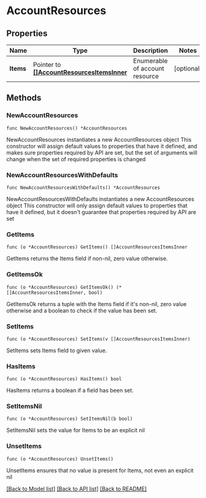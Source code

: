 # AccountResources

## Properties

Name | Type | Description | Notes
------------ | ------------- | ------------- | -------------
**Items** | Pointer to [**[]AccountResourcesItemsInner**](AccountResourcesItemsInner.md) | Enumerable of account resource | [optional] 

## Methods

### NewAccountResources

`func NewAccountResources() *AccountResources`

NewAccountResources instantiates a new AccountResources object
This constructor will assign default values to properties that have it defined,
and makes sure properties required by API are set, but the set of arguments
will change when the set of required properties is changed

### NewAccountResourcesWithDefaults

`func NewAccountResourcesWithDefaults() *AccountResources`

NewAccountResourcesWithDefaults instantiates a new AccountResources object
This constructor will only assign default values to properties that have it defined,
but it doesn't guarantee that properties required by API are set

### GetItems

`func (o *AccountResources) GetItems() []AccountResourcesItemsInner`

GetItems returns the Items field if non-nil, zero value otherwise.

### GetItemsOk

`func (o *AccountResources) GetItemsOk() (*[]AccountResourcesItemsInner, bool)`

GetItemsOk returns a tuple with the Items field if it's non-nil, zero value otherwise
and a boolean to check if the value has been set.

### SetItems

`func (o *AccountResources) SetItems(v []AccountResourcesItemsInner)`

SetItems sets Items field to given value.

### HasItems

`func (o *AccountResources) HasItems() bool`

HasItems returns a boolean if a field has been set.

### SetItemsNil

`func (o *AccountResources) SetItemsNil(b bool)`

 SetItemsNil sets the value for Items to be an explicit nil

### UnsetItems
`func (o *AccountResources) UnsetItems()`

UnsetItems ensures that no value is present for Items, not even an explicit nil

[[Back to Model list]](../README.md#documentation-for-models) [[Back to API list]](../README.md#documentation-for-api-endpoints) [[Back to README]](../README.md)


